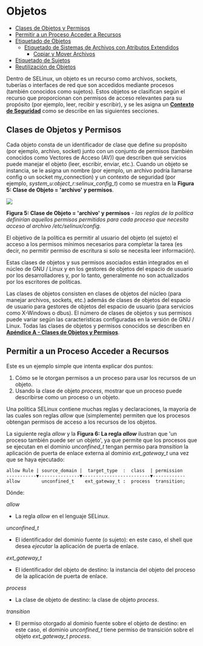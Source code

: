 # Objetos

- [Clases de Objetos y Permisos](#object-classes-and-permissions)
- [Permitir a un Proceso Acceder a Recursos](#allowing-a-process-access-to-resources)
- [Etiquetado de Objetos](#labeling-objects)
  - [Etiquetado de Sistemas de Archivos con Atributos Extendidos](#labeling-extended-attribute-filesystems)
    - [Copiar y Mover Archivos](#copying-and-moving-files)
- [Etiquetado de Sujetos](#labeling-subjects)
- [Reutilización de Objetos](#object-reuse)

Dentro de SELinux, un objeto es un recurso como archivos, sockets, tuberías o interfaces de red que son accedidos mediante procesos (también conocidos como sujetos). Estos objetos se clasifican según el 
recurso que proporcionan con permisos de acceso relevantes para su propósito (por ejemplo, leer, recibir y escribir), y se les asigna un [**Contexto de Seguridad**](security_context.md#security-context) como
se describe en las siguientes secciones.

## Clases de Objetos y Permisos

Cada objeto consta de un identificador de clase que define su propósito (por ejemplo, archivo, socket) junto con un conjunto de permisos (también conocidos como Vectores de Acceso (AV)) que describen qué 
servicios puede manejar el objeto (leer, escribir, enviar, etc.). Cuando un objeto se instancia, se le asigna un nombre (por ejemplo, un archivo podría llamarse config o un socket my_connection) y un 
contexto de seguridad (por ejemplo, *system_u:object_r:selinux_config_t*) como se muestra en la **Figura 5: Clase de Objeto = 'archivo' y permisos**.

![](https://github.com/pumanzor/ssec2024/blob/main/src/selinux/img/object-class.png)

**Figura 5: Clase de Objeto = 'archivo' y permisos** - *las reglas de la política definirían aquellos permisos permitidos para cada proceso que necesita acceso al archivo /etc/selinux/config.*

El objetivo de la política es permitir al usuario del objeto (el sujeto) el acceso a los permisos mínimos necesarios para completar la tarea (es decir, no permitir permiso de escritura si solo se necesita 
leer información).

Estas clases de objetos y sus permisos asociados están integrados en el núcleo de GNU / Linux y en los gestores de objetos del espacio de usuario por los desarrolladores y, por lo tanto, generalmente no son 
actualizados por los escritores de políticas.

Las clases de objetos consisten en clases de objetos del núcleo (para manejar archivos, sockets, etc.) además de clases de objetos del espacio de usuario para gestores de objetos del espacio de usuario 
(para servicios como X-Windows o dbus). El número de clases de objetos y sus permisos puede variar según las características configuradas en la versión de GNU / Linux. Todas las clases de objetos y 
permisos conocidos se describen en [**Apéndice A - Clases de Objetos y Permisos**](object_classes_permissions.md#appendix-a---object-classes-and-permissions).

## Permitir a un Proceso Acceder a Recursos

Este es un ejemplo simple que intenta explicar dos puntos:

1. Cómo se le otorgan permisos a un proceso para usar los recursos de un objeto.
2. Usando la clase de objeto *process*, mostrar que un proceso puede describirse como un proceso o un objeto.

Una política SELinux contiene muchas reglas y declaraciones, la mayoría de las cuales son reglas *allow* que (simplemente) permiten que los procesos obtengan permisos de acceso a los recursos de los objetos.

La siguiente regla *allow* y la **Figura 6: La regla *allow*** ilustran que 'un proceso también puede ser un objeto', ya que permite que los procesos que se ejecutan en el dominio *unconfined_t* tengan permiso para *transition* la aplicación de puerta de enlace externa al dominio *ext_gateway_t* una vez que se haya ejecutado:

```
allow Rule | source_domain |  target_type  :  class  | permission
-----------▼---------------▼-------------------------▼------------
allow        unconfined_t    ext_gateway_t :  process  transition;
```

Dónde:

*allow*

- La regla *allow* en el lenguaje SELinux.

*unconfined_t*

- El identificador del dominio fuente (o sujeto): en este caso, el shell que desea *ejecutar* la aplicación de puerta de enlace.

*ext_gateway_t*

- El identificador del objeto de destino: la instancia del objeto del proceso de la aplicación de puerta de enlace.

*process*

- La clase de objeto de destino: la clase de objeto *process*.

*transition*

- El permiso otorgado al dominio fuente sobre el objeto de destino: en este caso, el dominio *unconfined_t* tiene permiso de transición sobre el objeto *ext_gateway_t process*.


